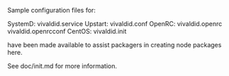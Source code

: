 Sample configuration files for:

SystemD: vivaldid.service
Upstart: vivaldid.conf
OpenRC:  vivaldid.openrc
         vivaldid.openrcconf
CentOS:  vivaldid.init

have been made available to assist packagers in creating node packages here.

See doc/init.md for more information.
